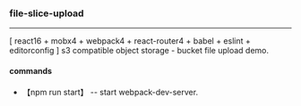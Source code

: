 ### file-slice-upload
--------------
[ react16 + mobx4 + webpack4 + react-router4 + babel + eslint + editorconfig ] s3 compatible object storage  - bucket file upload demo.

#### commands
* 【npm run start】 -- start webpack-dev-server.
